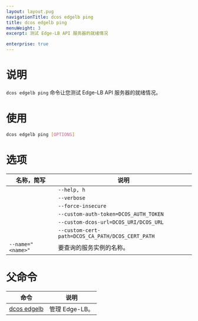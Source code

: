 ```yaml
---
layout: layout.pug
navigationTitle: dcos edgelb ping
title: dcos edgelb ping
menuWeight: 3
excerpt: 测试 Edge-LB API 服务器的就绪情况

enterprise: true
---
```



# 说明
`dcos edgelb ping` 命令让您测试 Edge-LB API 服务器的就绪情况。

# 使用

```bash
dcos edgelb ping [OPTIONS]
```

# 选项

| 名称，简写 | 说明 |
|---------|-------------|
| | `--help, h` | 显示使用情况。|
| | `--verbose` | 启用额外的请求和响应记录。|
| | `--force-insecure` | 在查询服务时允许未经验证的 TLS 证书。|
| | `--custom-auth-token=DCOS_AUTH_TOKEN` | 指定在查询服务时使用的自定义授权令牌。|
| | `--custom-dcos-url=DCOS_URI/DCOS_URL` | 指定在查询服务时使用的自定义集群 URL。|
| | `--custom-cert-path=DCOS_CA_PATH/DCOS_CERT_PATH` | 指定在查询服务时使用的自定义 TLS CA 证书文件。|
| `--name=" <name>"` | 要查询的服务实例的名称。|

# 父命令

| 命令 | 说明 |
|---------|-------------|
| [dcos edgelb](/dcos/cn/1.11/cli/command-reference/dcos-edgelb/) | 管理 Edge-LB。|
